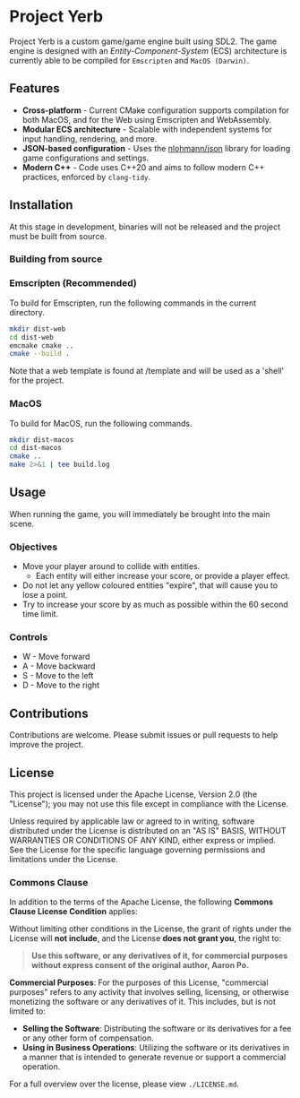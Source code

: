 # Project Yerb

Project Yerb is a custom game/game engine built using SDL2. The game engine is designed with an _Entity-Component-System_ (ECS) architecture is currently able to be compiled for `Emscripten` and `MacOS (Darwin)`.

## Features

- **Cross-platform** - Current CMake configuration supports compilation for both MacOS, and for the Web using Emscripten and WebAssembly.
- **Modular ECS architecture** - Scalable with independent systems for input handling, rendering, and more.
- **JSON-based configuration** - Uses the [nlohmann/json](https://github.com/nlohmann/json) library for loading game configurations and settings.
- **Modern C++** - Code uses C++20 and aims to follow modern C++ practices, enforced by `clang-tidy`.

## Installation

At this stage in development, binaries will not be released and the project must be built from source.

### Building from source

### Emscripten (Recommended)

To build for Emscripten, run the following commands in the current directory.

```bash
mkdir dist-web
cd dist-web
emcmake cmake ..
cmake --build .
```

Note that a web template is found at /template and will be used as a 'shell' for the project.

### MacOS

To build for MacOS, run the following commands.

```bash
mkdir dist-macos
cd dist-macos
cmake ..
make 2>&1 | tee build.log
```

## Usage

When running the game, you will immediately be brought into the main scene.

### Objectives

- Move your player around to collide with entities.
  - Each entity will either increase your score, or provide a player effect.
- Do not let any yellow coloured entities "expire", that will cause you to lose a point.
- Try to increase your score by as much as possible within the 60 second time limit.

### Controls

- W - Move forward
- A - Move backward
- S - Move to the left
- D - Move to the right

## Contributions

Contributions are welcome. Please submit issues or pull requests to help improve the project.

## License

This project is licensed under the Apache License, Version 2.0 (the "License"); you may not use this file except in compliance with the License.

Unless required by applicable law or agreed to in writing, software distributed under the License is distributed on an "AS IS" BASIS, WITHOUT WARRANTIES OR CONDITIONS OF ANY KIND, either express or implied. See the License for the specific language governing permissions and limitations under the License.

### Commons Clause

In addition to the terms of the Apache License, the following **Commons Clause License Condition** applies:

Without limiting other conditions in the License, the grant of rights under the License will **not include**, and the License **does not grant you**, the right to:

> **Use this software, or any derivatives of it, for commercial purposes without express consent of the original author, Aaron Po.**

**Commercial Purposes**: For the purposes of this License, "commercial purposes" refers to any activity that involves selling, licensing, or otherwise monetizing the software or any derivatives of it. This includes, but is not limited to:

- **Selling the Software**: Distributing the software or its derivatives for a fee or any other form of compensation.
- **Using in Business Operations**: Utilizing the software or its derivatives in a manner that is intended to generate revenue or support a commercial operation.

For a full overview over the license, please view `./LICENSE.md`.
